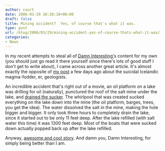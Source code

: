 ```yaml
---
author: court
date: 2006-03-29 10:28:10+00:00
draft: false
title: Mining accident?  Yes, of course that's what it was.
type: post
url: /blog/2006/03/29/mining-accident-yes-of-course-thats-what-it-was/
categories:
- News
---
```


In my recent attempts to steal all of [Damn Interesting'](http://www.damninteresting.com)s content for my own (you should just go read it there yourself since there's lots of good stuff I don't get to write about), I came across another great article.  It's almost exactly the opposite of [my post](http://www.vallentyne.com/blog/archives/2006/03/iceland_we_hard.html) a few days ago about the suicidal Icelandic magma-fodder, er, geologists.

An incredible accident that's right out of a movie, an oil platform on a lake was drilling for oil (naturally), punctured the roof of the salt mine under the lake, and [drained the sucker](http://en.wikipedia.org/wiki/Lake_Peigneur).  The whirlpool that was created sucked everything on the lake down into the mine (the oil platform, barges, trees, you get the idea).  The water dissolved the salt in the mine, making the hole bigger and bigger.  It only took three hours to completely drain the lake, since it started out to be only 11 feet deep.  After the lake refilled (with salt water this time) it was 1300 feet deep.  Most of the boats that were sucked down actually popped back up after the lake refilled.

Anyway, [awesome and cool story](http://www.damninteresting.com/?p=6).  And damn you, Damn Interesting, for simply being better than I am.
